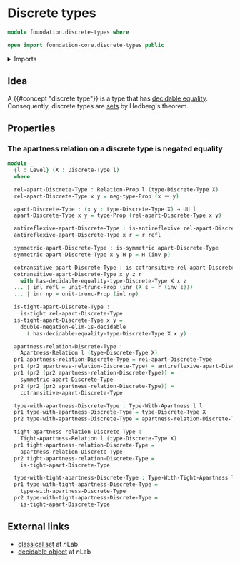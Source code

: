 # Discrete types

```agda
module foundation.discrete-types where

open import foundation-core.discrete-types public
```

<details><summary>Imports</summary>

```agda
open import foundation.apartness-relations
open import foundation.binary-relations
open import foundation.decidable-types
open import foundation.dependent-pair-types
open import foundation.negation
open import foundation.propositional-truncations
open import foundation.tight-apartness-relations
open import foundation.universe-levels

open import foundation-core.coproduct-types
open import foundation-core.identity-types
open import foundation-core.propositions
```

</details>

## Idea

A {{#concept "discrete type"}} is a type that has
[decidable equality](foundation.decidable-equality.md). Consequently, discrete
types are [sets](foundation-core.sets.md) by Hedberg's theorem.

## Properties

### The apartness relation on a discrete type is negated equality

```agda
module _
  {l : Level} (X : Discrete-Type l)
  where

  rel-apart-Discrete-Type : Relation-Prop l (type-Discrete-Type X)
  rel-apart-Discrete-Type x y = neg-type-Prop (x ＝ y)

  apart-Discrete-Type : (x y : type-Discrete-Type X) → UU l
  apart-Discrete-Type x y = type-Prop (rel-apart-Discrete-Type x y)

  antireflexive-apart-Discrete-Type : is-antireflexive rel-apart-Discrete-Type
  antireflexive-apart-Discrete-Type x r = r refl

  symmetric-apart-Discrete-Type : is-symmetric apart-Discrete-Type
  symmetric-apart-Discrete-Type x y H p = H (inv p)

  cotransitive-apart-Discrete-Type : is-cotransitive rel-apart-Discrete-Type
  cotransitive-apart-Discrete-Type x y z r
    with has-decidable-equality-type-Discrete-Type X x z
  ... | inl refl = unit-trunc-Prop (inr (λ s → r (inv s)))
  ... | inr np = unit-trunc-Prop (inl np)

  is-tight-apart-Discrete-Type :
    is-tight rel-apart-Discrete-Type
  is-tight-apart-Discrete-Type x y =
    double-negation-elim-is-decidable
      ( has-decidable-equality-type-Discrete-Type X x y)

  apartness-relation-Discrete-Type :
    Apartness-Relation l (type-Discrete-Type X)
  pr1 apartness-relation-Discrete-Type = rel-apart-Discrete-Type
  pr1 (pr2 apartness-relation-Discrete-Type) = antireflexive-apart-Discrete-Type
  pr1 (pr2 (pr2 apartness-relation-Discrete-Type)) =
    symmetric-apart-Discrete-Type
  pr2 (pr2 (pr2 apartness-relation-Discrete-Type)) =
    cotransitive-apart-Discrete-Type

  type-with-apartness-Discrete-Type : Type-With-Apartness l l
  pr1 type-with-apartness-Discrete-Type = type-Discrete-Type X
  pr2 type-with-apartness-Discrete-Type = apartness-relation-Discrete-Type

  tight-apartness-relation-Discrete-Type :
    Tight-Apartness-Relation l (type-Discrete-Type X)
  pr1 tight-apartness-relation-Discrete-Type =
    apartness-relation-Discrete-Type
  pr2 tight-apartness-relation-Discrete-Type =
    is-tight-apart-Discrete-Type

  type-with-tight-apartness-Discrete-Type : Type-With-Tight-Apartness l l
  pr1 type-with-tight-apartness-Discrete-Type =
    type-with-apartness-Discrete-Type
  pr2 type-with-tight-apartness-Discrete-Type =
    is-tight-apart-Discrete-Type
```

## External links

- [classical set](https://ncatlab.org/nlab/show/classical+set) at $n$Lab
- [decidable object](https://ncatlab.org/nlab/show/decidable+object) at $n$Lab
